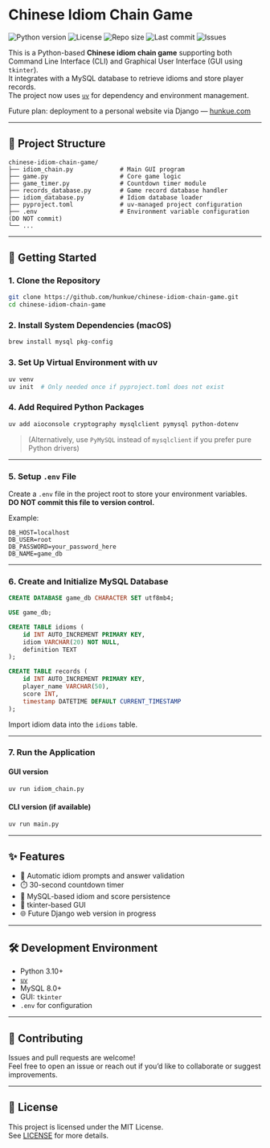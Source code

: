# Chinese Idiom Chain Game

![Python version](https://img.shields.io/badge/python-3.10%2B-blue)
![License](https://img.shields.io/badge/license-MIT-green)
![Repo size](https://img.shields.io/github/repo-size/hunkue/chinese-idiom-chain-game)
![Last commit](https://img.shields.io/github/last-commit/hunkue/chinese-idiom-chain-game)
![Issues](https://img.shields.io/github/issues/hunkue/chinese-idiom-chain-game)

This is a Python-based **Chinese idiom chain game** supporting both Command Line Interface (CLI) and Graphical User Interface (GUI using `tkinter`).  
It integrates with a MySQL database to retrieve idioms and store player records.  
The project now uses [`uv`](https://github.com/astral-sh/uv) for dependency and environment management.

Future plan: deployment to a personal website via Django — [hunkue.com](https://hunkue.com)

---

## 📁 Project Structure

```
chinese-idiom-chain-game/
├── idiom_chain.py             # Main GUI program
├── game.py                    # Core game logic
├── game_timer.py              # Countdown timer module
├── records_database.py        # Game record database handler
├── idiom_database.py          # Idiom database loader
├── pyproject.toml             # uv-managed project configuration
├── .env                       # Environment variable configuration (DO NOT commit)
└── ...
```

---

## 🚀 Getting Started

### 1. Clone the Repository

```bash
git clone https://github.com/hunkue/chinese-idiom-chain-game.git
cd chinese-idiom-chain-game
```

### 2. Install System Dependencies (macOS)

```bash
brew install mysql pkg-config
```

### 3. Set Up Virtual Environment with uv

```bash
uv venv
uv init  # Only needed once if pyproject.toml does not exist
```

### 4. Add Required Python Packages

```bash
uv add aioconsole cryptography mysqlclient pymysql python-dotenv 
```

> (Alternatively, use `PyMySQL` instead of `mysqlclient` if you prefer pure Python drivers)

---

### 5. Setup `.env` File

Create a `.env` file in the project root to store your environment variables.  
**DO NOT commit this file to version control.**

Example:

```env
DB_HOST=localhost
DB_USER=root
DB_PASSWORD=your_password_here
DB_NAME=game_db
```

---

### 6. Create and Initialize MySQL Database

```sql
CREATE DATABASE game_db CHARACTER SET utf8mb4;

USE game_db;

CREATE TABLE idioms (
    id INT AUTO_INCREMENT PRIMARY KEY,
    idiom VARCHAR(20) NOT NULL,
    definition TEXT
);

CREATE TABLE records (
    id INT AUTO_INCREMENT PRIMARY KEY,
    player_name VARCHAR(50),
    score INT,
    timestamp DATETIME DEFAULT CURRENT_TIMESTAMP
);
```

Import idiom data into the `idioms` table.

---

### 7. Run the Application

#### GUI version

```bash
uv run idiom_chain.py
```

#### CLI version (if available)

```bash
uv run main.py
```

---

## ✨ Features

- 🧠 Automatic idiom prompts and answer validation
- ⏱️ 30-second countdown timer
- 💾 MySQL-based idiom and score persistence
- 🎨 tkinter-based GUI
- 🌐 Future Django web version in progress

---

## 🛠️ Development Environment

- Python 3.10+
- [`uv`](https://github.com/astral-sh/uv)
- MySQL 8.0+
- GUI: `tkinter`
- `.env` for configuration

---

## 🤝 Contributing

Issues and pull requests are welcome!  
Feel free to open an issue or reach out if you’d like to collaborate or suggest improvements.

---

## 📝 License

This project is licensed under the MIT License.  
See [LICENSE](./LICENSE) for more details.